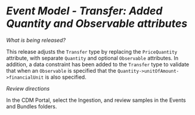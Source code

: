 # *Event Model - Transfer: Added Quantity and Observable attributes*

_What is being released?_

This release adjusts the `Transfer` type by replacing the `PriceQuantity` attribute, with separate `Quantity` and optional `Observable` attributes.  In addition, a data constraint has been added to the `Transfer` type to validate that when an `Observable` is specified that the `Quantity->unitOfAmount->financialUnit` is also specified.

_Review directions_

In the CDM Portal, select the Ingestion, and review samples in the Events and Bundles folders. 

